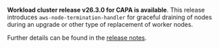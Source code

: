 **Workload cluster release v26.3.0 for CAPA is available**. This release introduces `aws-node-termination-handler` for graceful draining of nodes during an upgrade or other type of replacement of worker nodes.

Further details can be found in the [release notes](https://docs.giantswarm.io/changes/workload-cluster-releases-capa/releases/aws-26.3.0).
